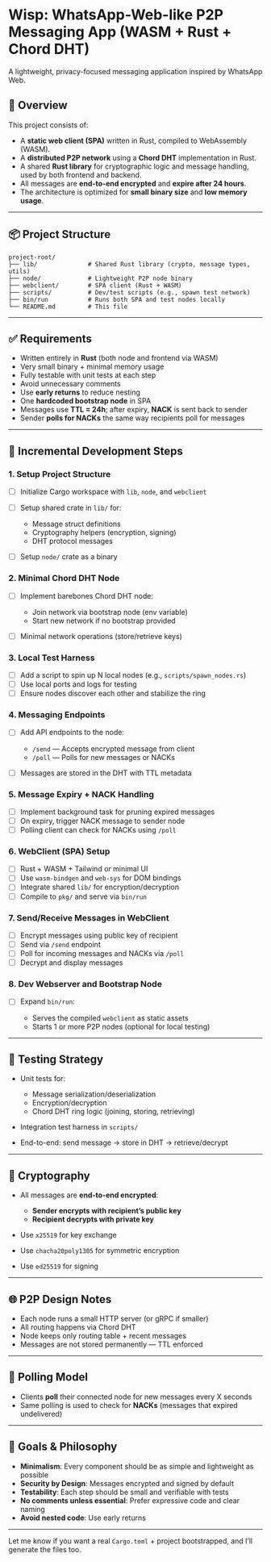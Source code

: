 # Wisp: WhatsApp-Web-like P2P Messaging App (WASM + Rust + Chord DHT)

A lightweight, privacy-focused messaging application inspired by WhatsApp Web.

## 🧠 Overview

This project consists of:

* A **static web client (SPA)** written in Rust, compiled to WebAssembly (WASM).
* A **distributed P2P network** using a **Chord DHT** implementation in Rust.
* A shared **Rust library** for cryptographic logic and message handling, used by both frontend and backend.
* All messages are **end-to-end encrypted** and **expire after 24 hours**.
* The architecture is optimized for **small binary size** and **low memory usage**.

---

## 📦 Project Structure

```
project-root/
├── lib/              # Shared Rust library (crypto, message types, utils)
├── node/             # Lightweight P2P node binary
├── webclient/        # SPA client (Rust + WASM)
├── scripts/          # Dev/test scripts (e.g., spawn test network)
├── bin/run           # Runs both SPA and test nodes locally
└── README.md         # This file
```

---

## ✅ Requirements

* Written entirely in **Rust** (both node and frontend via WASM)
* Very small binary + minimal memory usage
* Fully testable with unit tests at each step
* Avoid unnecessary comments
* Use **early returns** to reduce nesting
* One **hardcoded bootstrap node** in SPA
* Messages use **TTL = 24h**; after expiry, **NACK** is sent back to sender
* Sender **polls for NACKs** the same way recipients poll for messages

---

## 🧱 Incremental Development Steps

### 1. **Setup Project Structure**

* [ ] Initialize Cargo workspace with `lib`, `node`, and `webclient`
* [ ] Setup shared crate in `lib/` for:

  * Message struct definitions
  * Cryptography helpers (encryption, signing)
  * DHT protocol messages
* [ ] Setup `node/` crate as a binary

### 2. **Minimal Chord DHT Node**

* [ ] Implement barebones Chord DHT node:

  * Join network via bootstrap node (env variable)
  * Start new network if no bootstrap provided
* [ ] Minimal network operations (store/retrieve keys)

### 3. **Local Test Harness**

* [ ] Add a script to spin up N local nodes (e.g., `scripts/spawn_nodes.rs`)
* [ ] Use local ports and logs for testing
* [ ] Ensure nodes discover each other and stabilize the ring

### 4. **Messaging Endpoints**

* [ ] Add API endpoints to the node:

  * `/send` — Accepts encrypted message from client
  * `/poll` — Polls for new messages or NACKs
* [ ] Messages are stored in the DHT with TTL metadata

### 5. **Message Expiry + NACK Handling**

* [ ] Implement background task for pruning expired messages
* [ ] On expiry, trigger NACK message to sender node
* [ ] Polling client can check for NACKs using `/poll`

### 6. **WebClient (SPA) Setup**

* [ ] Rust + WASM + Tailwind or minimal UI
* [ ] Use `wasm-bindgen` and `web-sys` for DOM bindings
* [ ] Integrate shared `lib/` for encryption/decryption
* [ ] Compile to `pkg/` and serve via `bin/run`

### 7. **Send/Receive Messages in WebClient**

* [ ] Encrypt messages using public key of recipient
* [ ] Send via `/send` endpoint
* [ ] Poll for incoming messages and NACKs via `/poll`
* [ ] Decrypt and display messages

### 8. **Dev Webserver and Bootstrap Node**

* [ ] Expand `bin/run`:

  * Serves the compiled `webclient` as static assets
  * Starts 1 or more P2P nodes (optional for local testing)

---

## 🧪 Testing Strategy

* Unit tests for:

  * Message serialization/deserialization
  * Encryption/decryption
  * Chord DHT ring logic (joining, storing, retrieving)
* Integration test harness in `scripts/`
* End-to-end: send message → store in DHT → retrieve/decrypt

---

## 🔐 Cryptography

* All messages are **end-to-end encrypted**:

  * **Sender encrypts with recipient’s public key**
  * **Recipient decrypts with private key**
* Use `x25519` for key exchange
* Use `chacha20poly1305` for symmetric encryption
* Use `ed25519` for signing

---

## 🌐 P2P Design Notes

* Each node runs a small HTTP server (or gRPC if smaller)
* All routing happens via Chord DHT
* Node keeps only routing table + recent messages
* Messages are not stored permanently — TTL enforced

---

## 🔄 Polling Model

* Clients **poll** their connected node for new messages every X seconds
* Same polling is used to check for **NACKs** (messages that expired undelivered)

---

## 🧼 Goals & Philosophy

* **Minimalism**: Every component should be as simple and lightweight as possible
* **Security by Design**: Messages encrypted and signed by default
* **Testability**: Each step should be small and verifiable with tests
* **No comments unless essential**: Prefer expressive code and clear naming
* **Avoid nested code**: Use early returns

---

Let me know if you want a real `Cargo.toml` + project bootstrapped, and I’ll generate the files too.
